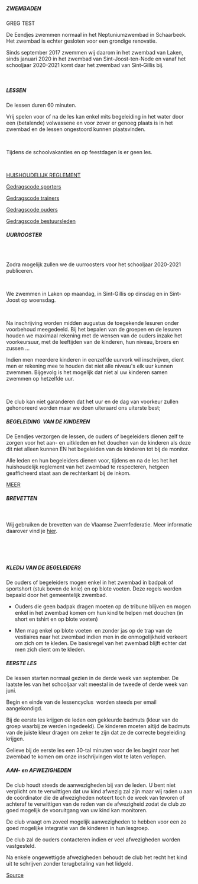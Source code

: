##### ZWEMBADEN

GREG TEST

De Eendjes zwemmen normaal in het Neptuniumzwembad in Schaarbeek. Het zwembad is echter gesloten voor een grondige renovatie. 

Sinds september 2017 zwemmen wij daarom in het zwembad van Laken, sinds januari 2020 in het zwembad van Sint-Joost-ten-Node en vanaf het schooljaar 2020-2021 komt daar het zwembad van Sint-Gillis bij.

​

##### LESSEN

De lessen duren 60 minuten.

Vrij spelen voor of na de les kan enkel mits begeleiding in het water door een (betalende) volwassene en voor zover er genoeg plaats is in het zwembad en de lessen ongestoord kunnen plaatsvinden.

​

Tijdens de schoolvakanties en op feestdagen is er geen les.

​

[HUISHOUDELIJK REGLEMENT](https://8c47a09f-2768-46a8-9a40-fd50674f4da7.filesusr.com/ugd/bcf3ef_181eb6061cd6453b9808aa6f17606ea9.pdf)

[Gedragscode sporters](https://8c47a09f-2768-46a8-9a40-fd50674f4da7.filesusr.com/ugd/bcf3ef_01f92a5859764178a26bd8b755cb3ee0.pdf)

[Gedragscode trainers](https://8c47a09f-2768-46a8-9a40-fd50674f4da7.filesusr.com/ugd/bcf3ef_cb9515ccc5004e588e1fb906e8a87374.pdf)

[Gedragscode ouders](https://8c47a09f-2768-46a8-9a40-fd50674f4da7.filesusr.com/ugd/bcf3ef_5e43d34514b74527b72e25875edc6924.pdf)

[Gedragscode bestuursleden](https://8c47a09f-2768-46a8-9a40-fd50674f4da7.filesusr.com/ugd/bcf3ef_181eb6061cd6453b9808aa6f17606ea9.pdf)

##### UURROOSTER

##### [​](https://docs.google.com/spreadsheets/d/1IDUFD43Y_wVTXBuCbJw7i5J5shaV6kP6bjlOUGOrHrE/edit?usp=sharing)

Zodra mogelijk zullen we de uurroosters voor het schooljaar 2020-2021 publiceren.

​

We zwemmen in Laken op maandag, in Sint-Gillis op dinsdag en in Sint-Joost op woensdag.

​

Na inschrijving worden midden augustus de toegekende lesuren onder voorbehoud meegedeeld. Bij het bepalen van de groepen en de lesuren houden we maximaal rekening met de wensen van de ouders inzake het voorkeursuur, met de leeftijden van de kinderen, hun niveau, broers en zussen ...

Indien men meerdere kinderen in eenzelfde uurvork wil inschrijven, dient men er rekening mee te houden dat niet alle niveau's elk uur kunnen zwemmen. Bijgevolg is het mogelijk dat niet al uw kinderen samen zwemmen op hetzelfde uur.

​

De club kan niet garanderen dat het uur en de dag van voorkeur zullen gehonoreerd worden maar we doen uiteraard ons uiterste best;

##### BEGELEIDING  VAN DE KINDEREN

De Eendjes verzorgen de lessen, de ouders of begeleiders dienen zelf te zorgen voor het aan- en uitkleden en het douchen van de kinderen als deze dit niet alleen kunnen EN het begeleiden van de kinderen tot bij de monitor.

Alle leden en hun begeleiders dienen voor, tijdens en na de les het het huishoudelijk reglement van het zwembad te respecteren, hetgeen geafficheerd staat aan de rechterkant bij de inkom.

[MEER](https://www.eendjesschaarbeek.be/begeleiding)

##### BREVETTEN

​

Wij gebruiken de brevetten van de Vlaamse Zwemfederatie. Meer informatie daarover vind je [hier](https://www.zwemfed.be/brevetten).

​

​

##### KLEDIJ VAN DE BEGELEIDERS

De ouders of begeleiders mogen enkel in het zwembad in badpak of sportshort (stuk boven de knie) en op blote voeten. Deze regels worden bepaald door het gemeentelijk zwembad.

*   Ouders die geen badpak dragen moeten op de tribune blijven en mogen enkel in het zwembad komen om hun kind te helpen met douchen (in short en tshirt en op blote voeten)
    
*   Men mag enkel op blote voeten  en zonder jas op de trap van de vestiaires naar het zwembad indien men in de onmogelijkheid verkeert om zich om te kleden. De basisregel van het zwembad blijft echter dat men zich dient om te kleden.
    

##### EERSTE LES

De lessen starten normaal gezien in de derde week van september. De laatste les van het schooljaar valt meestal in de tweede of derde week van juni.

Begin en einde van de lessencyclus  worden steeds per email aangekondigd.

Bij de eerste les krijgen de leden een gekleurde badmuts (kleur van de groep waarbij ze werden ingedeeld). De kinderen moeten altijd de badmuts van de juiste kleur dragen om zeker te zijn dat ze de correcte begeleiding krijgen.

Gelieve bij de eerste les een 30-tal minuten voor de les begint naar het zwembad te komen om onze inschrijvingen vlot te laten verlopen.

##### AAN- en AFWEZIGHEDEN​

De club houdt steeds de aanwezigheden bij van de leden. U bent niet verplicht om te verwittigen dat uw kind afwezig zal zijn maar wij raden u aan de coördinator die de afwezigheden noteert toch de week van tevoren of achteraf te verwittigen van de reden van de afwezigheid zodat de club zo goed mogelijk de vooruitgang van uw kind kan monitoren.

De club vraagt om zoveel mogelijk aanwezigheden te hebben voor een zo goed mogelijke integratie van de kinderen in hun lesgroep.

De club zal de ouders contacteren indien er veel afwezigheden worden vastgesteld.

Na enkele ongewettigde afwezigheden behoudt de club het recht het kind uit te schrijven zonder terugbetaling van het lidgeld.

[Source](https://www.eendjesschaarbeek.be/practice_areas)
